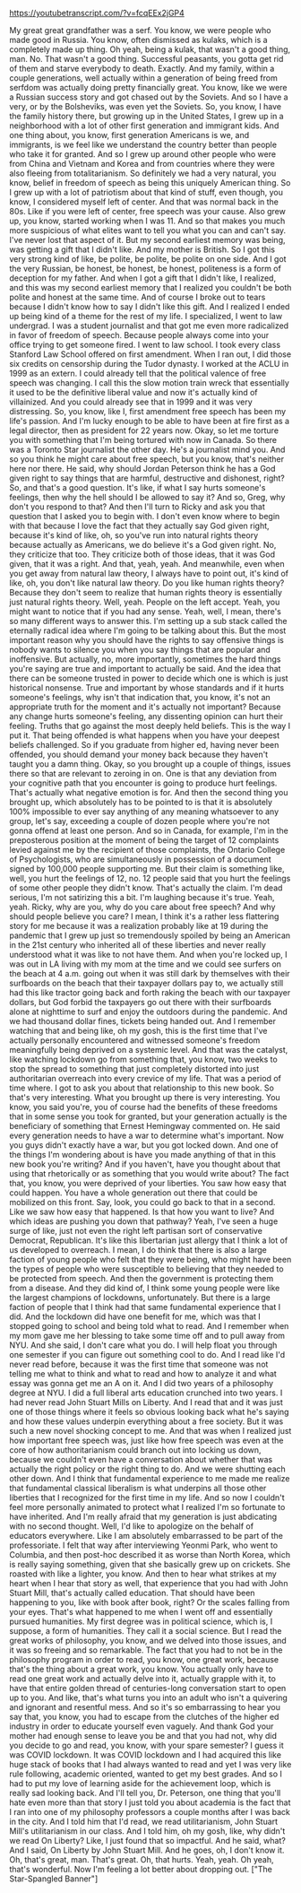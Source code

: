 https://youtubetranscript.com/?v=fcqEEx2jGP4

 My great great grandfather was a serf. You know, we were people who made good in Russia. You know, often dismissed as kulaks, which is a completely made up thing. Oh yeah, being a kulak, that wasn't a good thing, man. No. That wasn't a good thing. Successful peasants, you gotta get rid of them and starve everybody to death. Exactly. And my family, within a couple generations, well actually within a generation of being freed from serfdom was actually doing pretty financially great. You know, like we were a Russian success story and got chased out by the Soviets. And so I have a very, or by the Bolsheviks, was even yet the Soviets. So, you know, I have the family history there, but growing up in the United States, I grew up in a neighborhood with a lot of other first generation and immigrant kids. And one thing about, you know, first generation Americans is we, and immigrants, is we feel like we understand the country better than people who take it for granted. And so I grew up around other people who were from China and Vietnam and Korea and from countries where they were also fleeing from totalitarianism. So definitely we had a very natural, you know, belief in freedom of speech as being this uniquely American thing. So I grew up with a lot of patriotism about that kind of stuff, even though, you know, I considered myself left of center. And that was normal back in the 80s. Like if you were left of center, free speech was your cause. Also grew up, you know, started working when I was 11. And so that makes you much more suspicious of what elites want to tell you what you can and can't say. I've never lost that aspect of it. But my second earliest memory was being, was getting a gift that I didn't like. And my mother is British. So I got this very strong kind of like, be polite, be polite, be polite on one side. And I got the very Russian, be honest, be honest, be honest, politeness is a form of deception for my father. And when I got a gift that I didn't like, I realized, and this was my second earliest memory that I realized you couldn't be both polite and honest at the same time. And of course I broke out to tears because I didn't know how to say I didn't like this gift. And I realized I ended up being kind of a theme for the rest of my life. I specialized, I went to law undergrad. I was a student journalist and that got me even more radicalized in favor of freedom of speech. Because people always come into your office trying to get someone fired. I went to law school. I took every class Stanford Law School offered on first amendment. When I ran out, I did those six credits on censorship during the Tudor dynasty. I worked at the ACLU in 1999 as an extern. I could already tell that the political valence of free speech was changing. I call this the slow motion train wreck that essentially it used to be the definitive liberal value and now it's actually kind of villainized. And you could already see that in 1999 and it was very distressing. So, you know, like I, first amendment free speech has been my life's passion. And I'm lucky enough to be able to have been at fire first as a legal director, then as president for 22 years now. Okay, so let me torture you with something that I'm being tortured with now in Canada. So there was a Toronto Star journalist the other day. He's a journalist mind you. And so you think he might care about free speech, but you know, that's neither here nor there. He said, why should Jordan Peterson think he has a God given right to say things that are harmful, destructive and dishonest, right? So, and that's a good question. It's like, if what I say hurts someone's feelings, then why the hell should I be allowed to say it? And so, Greg, why don't you respond to that? And then I'll turn to Ricky and ask you that question that I asked you to begin with. I don't even know where to begin with that because I love the fact that they actually say God given right, because it's kind of like, oh, so you've run into natural rights theory because actually as Americans, we do believe it's a God given right. No, they criticize that too. They criticize both of those ideas, that it was God given, that it was a right. And that, yeah, yeah. And meanwhile, even when you get away from natural law theory, I always have to point out, it's kind of like, oh, you don't like natural law theory. Do you like human rights theory? Because they don't seem to realize that human rights theory is essentially just natural rights theory. Well, yeah. People on the left accept. Yeah, you might want to notice that if you had any sense. Yeah, well, I mean, there's so many different ways to answer this. I'm setting up a sub stack called the eternally radical idea where I'm going to be talking about this. But the most important reason why you should have the rights to say offensive things is nobody wants to silence you when you say things that are popular and inoffensive. But actually, no, more importantly, sometimes the hard things you're saying are true and important to actually be said. And the idea that there can be someone trusted in power to decide which one is which is just historical nonsense. True and important by whose standards and if it hurts someone's feelings, why isn't that indication that, you know, it's not an appropriate truth for the moment and it's actually not important? Because any change hurts someone's feeling, any dissenting opinion can hurt their feeling. Truths that go against the most deeply held beliefs. This is the way I put it. That being offended is what happens when you have your deepest beliefs challenged. So if you graduate from higher ed, having never been offended, you should demand your money back because they haven't taught you a damn thing. Okay, so you brought up a couple of things, issues there so that are relevant to zeroing in on. One is that any deviation from your cognitive path that you encounter is going to produce hurt feelings. That's actually what negative emotion is for. And then the second thing you brought up, which absolutely has to be pointed to is that it is absolutely 100% impossible to ever say anything of any meaning whatsoever to any group, let's say, exceeding a couple of dozen people where you're not gonna offend at least one person. And so in Canada, for example, I'm in the preposterous position at the moment of being the target of 12 complaints levied against me by the recipient of those complaints, the Ontario College of Psychologists, who are simultaneously in possession of a document signed by 100,000 people supporting me. But their claim is something like, well, you hurt the feelings of 12, no. 12 people said that you hurt the feelings of some other people they didn't know. That's actually the claim. I'm dead serious, I'm not satirizing this a bit. I'm laughing because it's true. Yeah, yeah. Ricky, why are you, why do you care about free speech? And why should people believe you care? I mean, I think it's a rather less flattering story for me because it was a realization probably like at 19 during the pandemic that I grew up just so tremendously spoiled by being an American in the 21st century who inherited all of these liberties and never really understood what it was like to not have them. And when you're locked up, I was out in LA living with my mom at the time and we could see surfers on the beach at 4 a.m. going out when it was still dark by themselves with their surfboards on the beach that their taxpayer dollars pay to, we actually still had this like tractor going back and forth raking the beach with our taxpayer dollars, but God forbid the taxpayers go out there with their surfboards alone at nighttime to surf and enjoy the outdoors during the pandemic. And we had thousand dollar fines, tickets being handed out. And I remember watching that and being like, oh my gosh, this is the first time that I've actually personally encountered and witnessed someone's freedom meaningfully being deprived on a systemic level. And that was the catalyst, like watching lockdown go from something that, you know, two weeks to stop the spread to something that just completely distorted into just authoritarian overreach into every crevice of my life. That was a period of time where. I got to ask you about that relationship to this new book. So that's very interesting. What you brought up there is very interesting. You know, you said you're, you of course had the benefits of these freedoms that in some sense you took for granted, but your generation actually is the beneficiary of something that Ernest Hemingway commented on. He said every generation needs to have a war to determine what's important. Now you guys didn't exactly have a war, but you got locked down. And one of the things I'm wondering about is have you made anything of that in this new book you're writing? And if you haven't, have you thought about that using that rhetorically or as something that you would write about? The fact that, you know, you were deprived of your liberties. You saw how easy that could happen. You have a whole generation out there that could be mobilized on this front. Say, look, you could go back to that in a second. Like we saw how easy that happened. Is that how you want to live? And which ideas are pushing you down that pathway? Yeah, I've seen a huge surge of like, just not even the right left partisan sort of conservative Democrat, Republican. It's like this libertarian just allergy that I think a lot of us developed to overreach. I mean, I do think that there is also a large faction of young people who felt that they were being, who might have been the types of people who were susceptible to believing that they needed to be protected from speech. And then the government is protecting them from a disease. And they did kind of, I think some young people were like the largest champions of lockdowns, unfortunately. But there is a large faction of people that I think had that same fundamental experience that I did. And the lockdown did have one benefit for me, which was that I stopped going to school and being told what to read. And I remember when my mom gave me her blessing to take some time off and to pull away from NYU. And she said, I don't care what you do. I will help float you through one semester if you can figure out something cool to do. And I read like I'd never read before, because it was the first time that someone was not telling me what to think and what to read and how to analyze it and what essay was gonna get me an A on it. And I did two years of a philosophy degree at NYU. I did a full liberal arts education crunched into two years. I had never read John Stuart Mills on Liberty. And I read that and it was just one of those things where it feels so obvious looking back what he's saying and how these values underpin everything about a free society. But it was such a new novel shocking concept to me. And that was when I realized just how important free speech was, just like how free speech was even at the core of how authoritarianism could branch out into locking us down, because we couldn't even have a conversation about whether that was actually the right policy or the right thing to do. And we were shutting each other down. And I think that fundamental experience to me made me realize that fundamental classical liberalism is what underpins all those other liberties that I recognized for the first time in my life. And so now I couldn't feel more personally animated to protect what I realized I'm so fortunate to have inherited. And I'm really afraid that my generation is just abdicating with no second thought. Well, I'd like to apologize on the behalf of educators everywhere. Like I am absolutely embarrassed to be part of the professoriate. I felt that way after interviewing Yeonmi Park, who went to Columbia, and then post-hoc described it as worse than North Korea, which is really saying something, given that she basically grew up on crickets. She roasted with like a lighter, you know. And then to hear what strikes at my heart when I hear that story as well, that experience that you had with John Stuart Mill, that's actually called education. That should have been happening to you, like with book after book, right? Or the scales falling from your eyes. That's what happened to me when I went off and essentially pursued humanities. My first degree was in political science, which is, I suppose, a form of humanities. They call it a social science. But I read the great works of philosophy, you know, and we delved into those issues, and it was so freeing and so remarkable. The fact that you had to not be in the philosophy program in order to read, you know, one great work, because that's the thing about a great work, you know. You actually only have to read one great work and actually delve into it, actually grapple with it, to have that entire golden thread of centuries-long conversation start to open up to you. And like, that's what turns you into an adult who isn't a quivering and ignorant and resentful mess. And so it's so embarrassing to hear you say that, you know, you had to escape from the clutches of the higher ed industry in order to educate yourself even vaguely. And thank God your mother had enough sense to leave you be and that you had not, why did you decide to go and read, you know, with your spare semester? I guess it was COVID lockdown. It was COVID lockdown and I had acquired this like huge stack of books that I had always wanted to read and yet I was very like rule following, academic oriented, wanted to get my best grades. And so I had to put my love of learning aside for the achievement loop, which is really sad looking back. And I'll tell you, Dr. Peterson, one thing that you'll hate even more than that story I just told you about academia is the fact that I ran into one of my philosophy professors a couple months after I was back in the city. And I told him that I'd read, we read utilitarianism, John Stuart Mill's utilitarianism in our class. And I told him, oh my gosh, like, why didn't we read On Liberty? Like, I just found that so impactful. And he said, what? And I said, On Liberty by John Stuart Mill. And he goes, oh, I don't know it. Oh, that's great, man. That's great. Oh, that hurts. Yeah, yeah. Oh yeah, that's wonderful. Now I'm feeling a lot better about dropping out. ["The Star-Spangled Banner"]